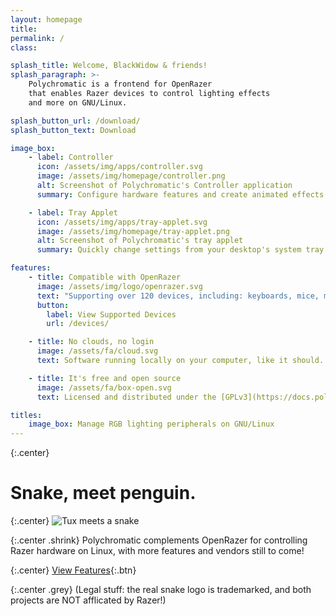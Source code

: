 ```yaml
---
layout: homepage
title:
permalink: /
class:

splash_title: Welcome, BlackWidow & friends!
splash_paragraph: >-
    Polychromatic is a frontend for OpenRazer
    that enables Razer devices to control lighting effects
    and more on GNU/Linux.

splash_button_url: /download/
splash_button_text: Download

image_box:
    - label: Controller
      icon: /assets/img/apps/controller.svg
      image: /assets/img/homepage/controller.png
      alt: Screenshot of Polychromatic's Controller application
      summary: Configure hardware features and create animated effects

    - label: Tray Applet
      icon: /assets/img/apps/tray-applet.svg
      image: /assets/img/homepage/tray-applet.png
      alt: Screenshot of Polychromatic's tray applet
      summary: Quickly change settings from your desktop's system tray

features:
    - title: Compatible with OpenRazer
      image: /assets/img/logo/openrazer.svg
      text: "Supporting over 120 devices, including: keyboards, mice, mouse mats and headsets."
      button:
        label: View Supported Devices
        url: /devices/

    - title: No clouds, no login
      image: /assets/fa/cloud.svg
      text: Software running locally on your computer, like it should.

    - title: It's free and open source
      image: /assets/fa/box-open.svg
      text: Licensed and distributed under the [GPLv3](https://docs.polychromatic.app/license/).

titles:
    image_box: Manage RGB lighting peripherals on GNU/Linux
---
```


{:.center}
# Snake, meet penguin.

{:.center}
![Tux meets a snake](/assets/img/homepage/meet-penguin.svg)

{:.center .shrink}
Polychromatic complements OpenRazer for controlling Razer hardware
on Linux, with more features and vendors still to come!

{:.center}
[View Features](/features/){:.btn}

{:.center .grey}
(Legal stuff: the real snake logo is trademarked, and both projects are NOT afflicated by Razer!)

[OpenRazer]: https://openrazer.github.io
